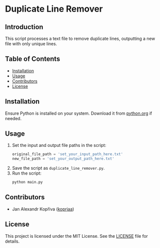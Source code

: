 # Duplicate Line Remover

## Introduction
This script processes a text file to remove duplicate lines, outputting a new file with only unique lines.

## Table of Contents
- [Installation](#installation)
- [Usage](#usage)
- [Contributors](#contributors)
- [License](#license)

## Installation
Ensure Python is installed on your system. Download it from [python.org](https://www.python.org/) if needed.

## Usage
1. Set the input and output file paths in the script:
    ```python
    original_file_path = 'set_your_input_path_here.txt'
    new_file_path = 'set_your_output_path_here.txt'
    ```
2. Save the script as `duplicate_line_remover.py`.
3. Run the script:
    ```bash
    python main.py
    ```

## Contributors
- Jan Alexandr Kopřiva ([koprjaa](https://github.com/koprjaa))

## License
This project is licensed under the MIT License. See the [LICENSE](LICENSE) file for details.
